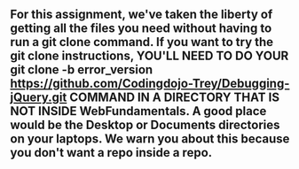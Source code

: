 ## For this assignment, we've taken the liberty of getting all the files you need without having to run a git clone command.  If you want to try the git clone instructions, YOU'LL NEED TO DO YOUR git clone -b error_version https://github.com/Codingdojo-Trey/Debugging-jQuery.git COMMAND IN A DIRECTORY THAT IS NOT INSIDE WebFundamentals.  A good place would be the Desktop or Documents directories on your laptops. We warn you about this because you don't want a repo inside a repo.